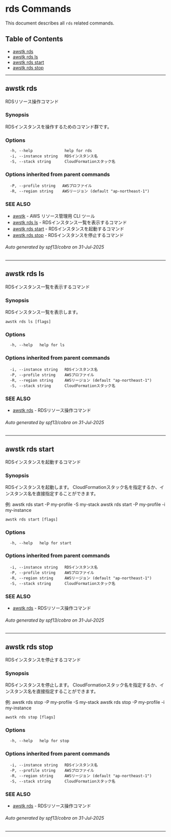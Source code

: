 # rds Commands

This document describes all `rds` related commands.

## Table of Contents

- [awstk rds](#awstk-rds)
- [awstk rds ls](#awstk-rds-ls)
- [awstk rds start](#awstk-rds-start)
- [awstk rds stop](#awstk-rds-stop)

---

## awstk rds

RDSリソース操作コマンド

### Synopsis

RDSインスタンスを操作するためのコマンド群です。

### Options

```
  -h, --help              help for rds
  -i, --instance string   RDSインスタンス名
  -S, --stack string      CloudFormationスタック名
```

### Options inherited from parent commands

```
  -P, --profile string   AWSプロファイル
  -R, --region string    AWSリージョン (default "ap-northeast-1")
```

### SEE ALSO

* [awstk](README.md)	 - AWS リソース管理用 CLI ツール
* [awstk rds ls](rds.md#awstk-rds-ls)	 - RDSインスタンス一覧を表示するコマンド
* [awstk rds start](rds.md#awstk-rds-start)	 - RDSインスタンスを起動するコマンド
* [awstk rds stop](rds.md#awstk-rds-stop)	 - RDSインスタンスを停止するコマンド

###### Auto generated by spf13/cobra on 31-Jul-2025

---

## awstk rds ls

RDSインスタンス一覧を表示するコマンド

### Synopsis

RDSインスタンス一覧を表示します。

```
awstk rds ls [flags]
```

### Options

```
  -h, --help   help for ls
```

### Options inherited from parent commands

```
  -i, --instance string   RDSインスタンス名
  -P, --profile string    AWSプロファイル
  -R, --region string     AWSリージョン (default "ap-northeast-1")
  -S, --stack string      CloudFormationスタック名
```

### SEE ALSO

* [awstk rds](rds.md)	 - RDSリソース操作コマンド

###### Auto generated by spf13/cobra on 31-Jul-2025

---

## awstk rds start

RDSインスタンスを起動するコマンド

### Synopsis

RDSインスタンスを起動します。
CloudFormationスタック名を指定するか、インスタンス名を直接指定することができます。

例:
  awstk rds start -P my-profile -S my-stack
  awstk rds start -P my-profile -i my-instance

```
awstk rds start [flags]
```

### Options

```
  -h, --help   help for start
```

### Options inherited from parent commands

```
  -i, --instance string   RDSインスタンス名
  -P, --profile string    AWSプロファイル
  -R, --region string     AWSリージョン (default "ap-northeast-1")
  -S, --stack string      CloudFormationスタック名
```

### SEE ALSO

* [awstk rds](rds.md)	 - RDSリソース操作コマンド

###### Auto generated by spf13/cobra on 31-Jul-2025

---

## awstk rds stop

RDSインスタンスを停止するコマンド

### Synopsis

RDSインスタンスを停止します。
CloudFormationスタック名を指定するか、インスタンス名を直接指定することができます。

例:
  awstk rds stop -P my-profile -S my-stack
  awstk rds stop -P my-profile -i my-instance

```
awstk rds stop [flags]
```

### Options

```
  -h, --help   help for stop
```

### Options inherited from parent commands

```
  -i, --instance string   RDSインスタンス名
  -P, --profile string    AWSプロファイル
  -R, --region string     AWSリージョン (default "ap-northeast-1")
  -S, --stack string      CloudFormationスタック名
```

### SEE ALSO

* [awstk rds](rds.md)	 - RDSリソース操作コマンド

###### Auto generated by spf13/cobra on 31-Jul-2025

---

